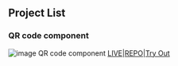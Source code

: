 ## Project List

### QR code component
![image QR code component](https://res.cloudinary.com/dz209s6jk/image/upload/f_auto,q_auto,w_700/Challenges/cybxdhr4wewlscvco9dd.jpg)
[LIVE](https://dbmourits.github.io/FrontendMentor/main/qr-code-component-main/index.html)|[REPO](https://dbmourits.github.io/FrontendMentor/main/qr-code-component-main)|[Try Out](https://www.frontendmentor.io/challenges/qr-code-component-iux_sIO_H)
